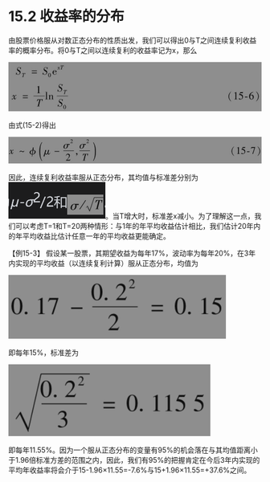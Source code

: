 # 15.2 收益率的分布

由股票价格服从对数正态分布的性质出发，我们可以得出0与T之间连续复利收益率的概率分布。将0与T之间以连续复利的收益率记为x，那么

![](images/2024-03-03-16-14-35.png)

由式(15-2)得出

![](images/2024-03-03-16-14-54.png)

因此，连续复利收益率服从正态分布，其均值与标准差分别为![](images/2024-03-03-16-15-28.png)。当T增大时，标准差x减小。为了理解这一点，我们可以考虑T=1和T=20两种情形：与1年的年平均收益估计相比，我们估计20年内的年平均收益比估计任意一年的平均收益更能确定。

【例15-3】 假设某一股票，其期望收益为每年17%，波动率为每年20%，在3年内实现的平均收益（以连续复利计算）服从正态分布，均值为

![](images/2024-03-03-16-15-40.png)

即每年15%，标准差为

![](images/2024-03-03-16-15-59.png)

即每年11.55%。因为一个服从正态分布的变量有95%的机会落在与其均值距离小于1.96倍标准方差的范围之内，因此，我们有95%的把握肯定在今后3年内实现的平均年收益率将会介于15-1.96×11.55=-7.6%与15+1.96×11.55=+37.6%之间。